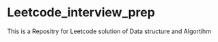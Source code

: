 # Leetcode_interview_prep
This is a Repositry for Leetcode solution of Data structure and Algortihm

